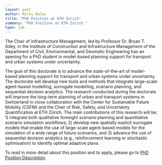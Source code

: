 ```yaml
---
layout: post
author: Milos Balac
title: "PhD Position at ETH Zurich"
summary: "PhD Position at ETH Zurich "
type: job
---
```


The Chair of Infrastructure Management, led by Professor Dr. Bryan T. Adey, in the Institute of Construction and Infrastructure Management 
of the Department of Civil, Environmental, and Geomatic Engineering has an opening for a PhD student in model-based planning support for 
transport and urban systems under uncertainty.

The goal of this doctorate is to advance the state-of-the-art of model-based planning support for transport and urban systems under uncertainty. 
The doctorate will develop new tools and methods that integrate large-scale agent-based modelling, surrogate modelling, scenario planning, and 
sequential decision analytics. The research conducted during the doctorate will improve the long-term planning of urban and transport systems 
in Switzerland in close collaboration with the Center for Sustainable Future Mobility (CSFM) and the Chair of Risk, Safety, and Uncertainty Quantification at ETH Zürich. 
The main contributions of this research will be: 1) integrate both qualitative foresight scenario planning and quantitative scenario simulation workflows; 
2) develop new spatially explicit surrogate models that enable the use of large-scale agent-based models for the simulation of a wide range of future scenarios, and 
3) advance the use of sequential decision analytics (e.g., reinforcement learning or stochastic optimisation) to identify optimal adaptive plans.

To read in more detail about this position and to apply, please go to [PhD Position Description](https://jobs.ethz.ch/job/view/JOPG_ethz_uzAStRtLbVplWxBfGM).
